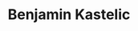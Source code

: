 ---
SICRIS: null
draft: false
fixName: benjamin_kastelic
lab: Laboratorij za integracijo informacijskih sistemov
labPos: Član laboratorija
location: R2.22 - Laboratorij LIIS
mailInfo: benjamin.kastelic@fri.uni-lj.si
officeHours: null
profName: Benjamin Kastelic
profTitle: Raziskovalec
telephoneInfo: null
title: Benjamin Kastelic
---